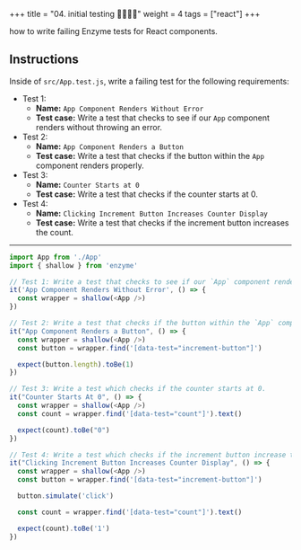 +++
title = "04. initial testing 👩‍🏫🧑‍🏫"
weight = 4
tags = ["react"] 
+++

how to write failing Enzyme tests for React components.

## Instructions
Inside of `src/App.test.js`, write a failing test for the following requirements:

* Test 1:
  * **Name:** `App Component Renders Without Error`
  * **Test case:** Write a test that checks to see if our `App` component renders without throwing an error.
* Test 2:
  * **Name:** `App Component Renders a Button`
  * **Test case:** Write a test that checks if the button within the `App` component renders properly.
* Test 3:
  * **Name:** `Counter Starts at 0`
  * **Test case:** Write a test that checks if the counter starts at 0.
* Test 4:
  * **Name:** `Clicking Increment Button Increases Counter Display`
  * **Test case:** Write a test that checks if the increment button increases the count.

---

```js
import App from './App'
import { shallow } from 'enzyme'

// Test 1: Write a test that checks to see if our `App` component renders without throwing an error.
it('App Component Renders Without Error', () => {
  const wrapper = shallow(<App />)
})

// Test 2: Write a test that checks if the button within the `App` component renders properly.
it("App Component Renders a Button", () => {
  const wrapper = shallow(<App />)
  const button = wrapper.find('[data-test="increment-button"]')

  expect(button.length).toBe(1)
})

// Test 3: Write a test which checks if the counter starts at 0.
it("Counter Starts At 0", () => {
  const wrapper = shallow(<App />)
  const count = wrapper.find('[data-test="count"]').text()

  expect(count).toBe("0")
})

// Test 4: Write a test which checks if the increment button increase the count.
it("Clicking Increment Button Increases Counter Display", () => {
  const wrapper = shallow(<App />)
  const button = wrapper.find('[data-test="increment-button"]')

  button.simulate('click')

  const count = wrapper.find('[data-test="count"]').text()

  expect(count).toBe('1')
})
```
